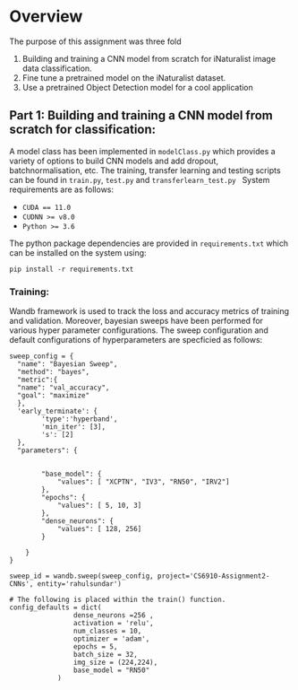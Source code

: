 # Overview
The purpose of this assignment was three fold
1. Building and training a CNN model from scratch for iNaturalist image data classification.
2. Fine tune a pretrained model on the iNaturalist dataset.
3. Use a pretrained Object Detection model for a cool application

## Part 1: Building and training a CNN model from scratch for classification:

A model class has been implemented in ```modelClass.py``` which provides a variety of options to build CNN models and add dropout, batchnormalisation, etc. 
The training, transfer learning and testing scripts can be found in ```train.py```, ```test.py``` and ```transferlearn_test.py ```
System requirements are as follows:
- ```CUDA == 11.0```
- ```CUDNN >= v8.0```
- ```Python >= 3.6 ```

The python package dependencies are provided in ```requirements.txt``` which can be installed on the system using:

```
pip install -r requirements.txt
```

### Training:
Wandb framework is used to track the loss and accuracy metrics of training and validation. Moreover, bayesian sweeps have been performed for various hyper parameter configurations. 
The sweep configuration and default configurations of hyperparameters are specficied as follows:
```
sweep_config = {
  "name": "Bayesian Sweep",
  "method": "bayes",
  "metric":{
  "name": "val_accuracy",
  "goal": "maximize"
  },
  'early_terminate': {
        'type':'hyperband',
        'min_iter': [3],
        's': [2]
  },
  "parameters": {
                    

        "base_model": {
            "values": [ "XCPTN", "IV3", "RN50", "IRV2"]
        },
        "epochs": {
            "values": [ 5, 10, 3]
        }, 
        "dense_neurons": {
            "values": [ 128, 256]
        } 
              
    }
}

sweep_id = wandb.sweep(sweep_config, project='CS6910-Assignment2-CNNs', entity='rahulsundar')

# The following is placed within the train() function. 
config_defaults = dict(
                dense_neurons =256 ,
                activation = 'relu',
                num_classes = 10,
                optimizer = 'adam',
                epochs = 5,
                batch_size = 32, 
                img_size = (224,224),
                base_model = "RN50"
            ) 
```
